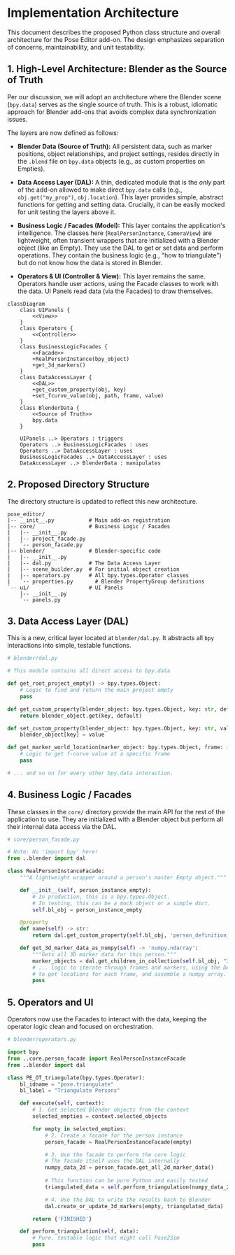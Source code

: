 # Implementation Architecture

This document describes the proposed Python class structure and overall architecture for the Pose Editor add-on. The design emphasizes separation of concerns, maintainability, and unit testability.

## 1. High-Level Architecture: Blender as the Source of Truth

Per our discussion, we will adopt an architecture where the Blender scene (`bpy.data`) serves as the single source of truth. This is a robust, idiomatic approach for Blender add-ons that avoids complex data synchronization issues.

The layers are now defined as follows:

-   **Blender Data (Source of Truth):** All persistent data, such as marker positions, object relationships, and project settings, resides directly in the `.blend` file on `bpy.data` objects (e.g., as custom properties on Empties).

-   **Data Access Layer (DAL):** A thin, dedicated module that is the *only* part of the add-on allowed to make direct `bpy.data` calls (e.g., `obj.get("my_prop")`, `obj.location`). This layer provides simple, abstract functions for getting and setting data. Crucially, it can be easily mocked for unit testing the layers above it.

-   **Business Logic / Facades (Model):** This layer contains the application's intelligence. The classes here (`RealPersonInstance`, `CameraView`) are lightweight, often transient wrappers that are initialized with a Blender object (like an Empty). They use the DAL to get or set data and perform operations. They contain the business logic (e.g., "how to triangulate") but do not know how the data is stored in Blender.

-   **Operators & UI (Controller & View):** This layer remains the same. Operators handle user actions, using the Facade classes to work with the data. UI Panels read data (via the Facades) to draw themselves.

```mermaid
classDiagram
    class UIPanels {
        <<View>>
    }
    class Operators {
        <<Controller>>
    }
    class BusinessLogicFacades {
        <<Facade>>
        +RealPersonInstance(bpy_object)
        +get_3d_markers()
    }
    class DataAccessLayer {
        <<DAL>>
        +get_custom_property(obj, key)
        +set_fcurve_value(obj, path, frame, value)
    }
    class BlenderData {
        <<Source of Truth>>
        bpy.data
    }

    UIPanels ..> Operators : triggers
    Operators ..> BusinessLogicFacades : uses
    Operators ..> DataAccessLayer : uses
    BusinessLogicFacades ..> DataAccessLayer : uses
    DataAccessLayer ..> BlenderData : manipulates
```

## 2. Proposed Directory Structure

The directory structure is updated to reflect this new architecture.

```
pose_editor/
|-- __init__.py           # Main add-on registration
|-- core/                 # Business Logic / Facades
|   |-- __init__.py
|   |-- project_facade.py
|   `-- person_facade.py
|-- blender/              # Blender-specific code
|   |-- __init__.py
|   |-- dal.py            # The Data Access Layer
|   |-- scene_builder.py  # For initial object creation
|   |-- operators.py      # All bpy.types.Operator classes
|   `-- properties.py       # Blender PropertyGroup definitions
`-- ui/                   # UI Panels
    |-- __init__.py
    `-- panels.py
```

## 3. Data Access Layer (DAL)
This is a new, critical layer located at `blender/dal.py`. It abstracts all `bpy` interactions into simple, testable functions.

```python
# blender/dal.py

# This module contains all direct access to bpy.data

def get_root_project_empty() -> bpy.types.Object:
    # Logic to find and return the main project empty
    pass

def get_custom_property(blender_object: bpy.types.Object, key: str, default: any) -> any:
    return blender_object.get(key, default)

def set_custom_property(blender_object: bpy.types.Object, key: str, value: any) -> None:
    blender_object[key] = value

def get_marker_world_location(marker_object: bpy.types.Object, frame: int) -> tuple[float, float, float]:
    # Logic to get f-curve value at a specific frame
    pass

# ... and so on for every other bpy.data interaction.
```

## 4. Business Logic / Facades
These classes in the `core/` directory provide the main API for the rest of the application to use. They are initialized with a Blender object but perform all their internal data access via the DAL.

```python
# core/person_facade.py

# Note: No 'import bpy' here!
from ..blender import dal

class RealPersonInstanceFacade:
    """A lightweight wrapper around a person's master Empty object."""

    def __init__(self, person_instance_empty):
        # In production, this is a bpy.types.Object.
        # In testing, this can be a mock object or a simple dict.
        self.bl_obj = person_instance_empty

    @property
    def name(self) -> str:
        return dal.get_custom_property(self.bl_obj, 'person_definition_id', "")

    def get_3d_marker_data_as_numpy(self) -> 'numpy.ndarray':
        """Gets all 3D marker data for this person."""
        marker_objects = dal.get_children_in_collection(self.bl_obj, "3D Markers")
        # ... logic to iterate through frames and markers, using the DAL
        # to get locations for each frame, and assemble a numpy array.
        pass
```

## 5. Operators and UI
Operators now use the Facades to interact with the data, keeping the operator logic clean and focused on orchestration.

```python
# blender/operators.py

import bpy
from ..core.person_facade import RealPersonInstanceFacade
from ..blender import dal

class PE_OT_triangulate(bpy.types.Operator):
    bl_idname = "pose.triangulate"
    bl_label = "Triangulate Persons"

    def execute(self, context):
        # 1. Get selected Blender objects from the context
        selected_empties = context.selected_objects

        for empty in selected_empties:
            # 2. Create a facade for the person instance
            person_facade = RealPersonInstanceFacade(empty)

            # 3. Use the facade to perform the core logic
            # The facade itself uses the DAL internally
            numpy_data_2d = person_facade.get_all_2d_marker_data()
            
            # This function can be pure Python and easily tested
            triangulated_data = self.perform_triangulation(numpy_data_2d)

            # 4. Use the DAL to write the results back to Blender
            dal.create_or_update_3d_markers(empty, triangulated_data)

        return {'FINISHED'}

    def perform_triangulation(self, data):
        # Pure, testable logic that might call Pose2Sim
        pass
```